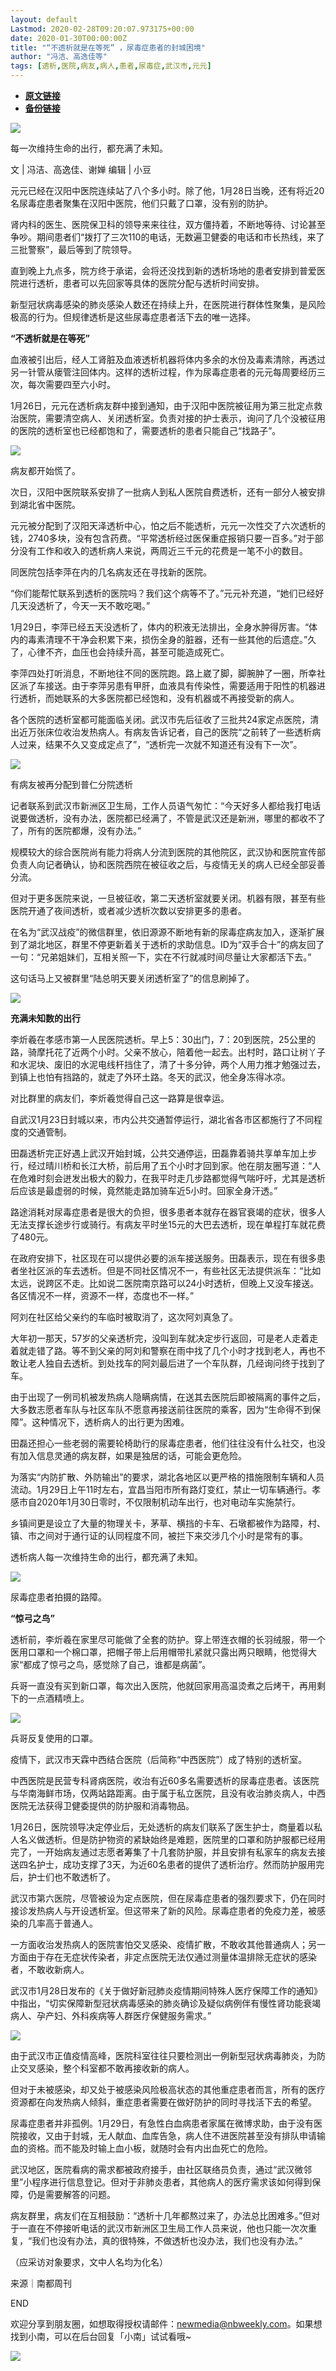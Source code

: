 ```yaml
---
layout: default
Lastmod: 2020-02-28T09:20:07.973175+00:00
date: 2020-01-30T00:00:00Z
title: "“不透析就是在等死” ，尿毒症患者的封城困境"
author: "冯洁、高逸佳等"
tags: [透析,医院,病友,病人,患者,尿毒症,武汉市,元元]
---
```


* [**原文链接**](http://mp.weixin.qq.com/s?__biz=MjE2MDI0OTk2MQ==&mid=2650878065&idx=1&sn=273d07d1e8132a8fffb218e3dc8a7921&chksm=b308ab77847f2261c944f878ba691917729b1766717fabae8642ef3476580c40522c8aad753e#rd)
* [**备份链接**](https://archive.vn/78edC)


![](/images/post/63193a5c8122b07d3477240258b57cca.jpg)

每一次维持生命的出行，都充满了未知。

文 | 冯洁、高逸佳、谢婵 编辑 | 小豆  

元元已经在汉阳中医院连续站了八个多小时。除了他，1月28日当晚，还有将近20名尿毒症患者聚集在汉阳中医院，他们只戴了口罩，没有别的防护。

肾内科的医生、医院保卫科的领导来来往往，双方僵持着，不断地等待、讨论甚至争吵。期间患者们“拨打了三次110的电话，无数遍卫健委的电话和市长热线，来了三批警察”，最后等到了院领导。

直到晚上九点多，院方终于承诺，会将还没找到新的透析场地的患者安排到普爱医院进行透析，患者可以先回家等具体的医院分配与透析时间安排。

新型冠状病毒感染的肺炎感染人数还在持续上升，在医院进行群体性聚集，是风险极高的行为。但规律透析是这些尿毒症患者活下去的唯一选择。

**“不透析就是在等死”**

血液被引出后，经人工肾脏及血液透析机器将体内多余的水份及毒素清除，再透过另一针管从瘘管注回体内。这样的透析过程，作为尿毒症患者的元元每周要经历三次，每次需要四至六小时。

1月26日，元元在透析病友群中接到通知，由于汉阳中医院被征用为第三批定点救治医院，需要清空病人、关闭透析室。负责对接的护士表示，询问了几个没被征用的医院的透析室也已经都饱和了，需要透析的患者只能自己“找路子”。

![](/images/post/b643640b94e6bb4537569a5f9cdd1e1b.jpg)

病友都开始慌了。

次日，汉阳中医院联系安排了一批病人到私人医院自费透析，还有一部分人被安排到湖北省中医院。

元元被分配到了汉阳天泽透析中心，怕之后不能透析，元元一次性交了六次透析的钱，2740多块，没有包含药费。“平常透析经过医保重症报销只要一百多。”对于部分没有工作和收入的透析病人来说，两周近三千元的花费是一笔不小的数目。

同医院包括李萍在内的几名病友还在寻找新的医院。

“你们能帮忙联系到透析的医院吗？我们这个病等不了。”元元补充道，“她们已经好几天没透析了，今天一天不敢吃喝。”

1月29日，李萍已经五天没透析了，体内的积液无法排出，全身水肿得厉害。“体内的毒素清理不干净会积累下来，损伤全身的脏器，还有一些其他的后遗症。”久了，心律不齐，血压也会持续升高，甚至可能造成死亡。

李萍四处打听消息，不断地往不同的医院跑。路上崴了脚，脚腕肿了一圈，所幸社区派了车接送。由于李萍另患有甲肝，血液具有传染性，需要适用于阳性的机器进行透析，而她联系的大多医院都已经饱和，没有机器或不再接受新的病人。

各个医院的透析室都可能面临关闭。武汉市先后征收了三批共24家定点医院，清出近万张床位收治发热病人。有病友告诉记者，自己的医院“之前转了一些透析病人过来，结果不久又变成定点了”，“透析完一次就不知道还有没有下一次”。

![](/images/post/b36e9c46a9b7ae3ae996f821c53b4c47.jpg)

有病友被再分配到普仁分院透析

记者联系到武汉市新洲区卫生局，工作人员语气匆忙：“今天好多人都给我打电话说要做透析，没有办法，医院都已经满了，不管是武汉还是新洲，哪里的都收不了了，所有的医院都爆，没有办法。”

规模较大的综合医院尚有能力将病人分流到医院的其他院区，武汉协和医院宣传部负责人向记者确认，协和医院西院在被征收之后，与疫情无关的病人已经全部妥善分流。

但对于更多医院来说，一旦被征收，第二天透析室就要关闭。机器有限，甚至有些医院开通了夜间透析，或者减少透析次数以安排更多的患者。

在名为“武汉战疫”的微信群里，依旧源源不断地有新的尿毒症病友加入，逐渐扩展到了湖北地区，群里不停更新着关于透析的求助信息。ID为“双手合十”的病友回了一句：“兄弟姐妹们，互相关照一下，实在不行就减时间尽量让大家都活下去。”

这句话马上又被群里“陆总明天要关闭透析室了”的信息刷掉了。

![](/images/post/b8d663ed28de75a9cf2d7aab4257286c.jpg)

**充满未知数的出行**

李炘羲在孝感市第一人民医院透析。早上5：30出门，7：20到医院，25公里的路，骑摩托花了近两个小时。父亲不放心，陪着他一起去。出村时，路口让树丫子和水泥块、废旧的水泥电线杆挡住了，清了十多分钟，两个人用力推才勉强过去，到镇上也怕有挡路的，就走了外环土路。冬天的武汉，他全身冻得冰凉。

对比群里的病友们，李炘羲觉得自己这一路算是很幸运。

自武汉1月23日封城以来，市内公共交通暂停运行，湖北省各市区都施行了不同程度的交通管制。

田磊透析完正好遇上武汉开始封城，公共交通停运，田磊靠着骑共享单车加上步行，经过晴川桥和长江大桥，前后用了五个小时才回到家。他在朋友圈写道：“人在危难时刻会迸发出极大的毅力，在我平时走几步路都觉得气喘吁吁，尤其是透析后应该是最虚弱的时候，竟然能走路加骑车近5小时。回家全身汗透。” 

路途消耗对尿毒症患者是很大的负担，很多患者本就存在器官衰竭的症状，很多人无法支撑长途步行或骑行。有病友平时坐15元的大巴去透析，现在单程打车就花费了480元。

在政府安排下，社区现在可以提供必要的派车接送服务。田磊表示，现在有很多患者坐社区派的车去透析。但是不同社区情况不一，有些社区无法提供派车：“比如太远，说跨区不走。比如说二医院南京路可以24小时透析，但晚上又没车接送。各区情况不一样，资源不一样，态度也不一样。”

阿刘在社区给父亲约的车临时被取消了，这次阿刘真急了。

大年初一那天，57岁的父亲透析完，没叫到车就决定步行返回，可是老人走着走着就走错了路。等不到父亲的阿刘和警察在雨中找了几个小时才找到老人，再也不敢让老人独自去透析。到处找车的阿刘最后进了一个车队群，几经询问终于找到了车。

由于出现了一例司机被发热病人隐瞒病情，在送其去医院后即被隔离的事件之后，大多数志愿者车队与社区车队不愿意再接送前往医院的乘客，因为“生命得不到保障”。这种情况下，透析病人的出行更为困难。

田磊还担心一些老弱的需要轮椅助行的尿毒症患者，他们往往没有什么社交，也没有加入信息灵通的病友群，如果是独居的话，可能会更危险。

为落实“内防扩散、外防输出”的要求，湖北各地区以更严格的措施限制车辆和人员流动。1月29日上午11时左右，宜昌当阳市所有路灯变红，禁止一切车辆通行。孝感市自2020年1月30日零时，不仅限制机动车出行，也对电动车实施禁行。

乡镇间更是设立了大量的物理关卡，茅草、横挡的卡车、石墩都被作为路障，村、镇、市之间对于通行证的认同程度不同，被拦下来交涉几个小时是常有的事。

透析病人每一次维持生命的出行，都充满了未知。

![](/images/post/bce1f89a17f64c165c8e7ecc1d136372.jpg)

尿毒症患者拍摄的路障。  

**“惊弓之鸟”**

透析前，李炘羲在家里尽可能做了全套的防护。穿上带连衣帽的长羽绒服，带一个医用口罩和一个棉口罩，把帽子带上后用帽带扎紧就只露出两只眼睛，他觉得大家“都成了惊弓之鸟，感觉除了自己，谁都是病菌”。

兵哥一直没有买到新口罩，每次出入医院，他就回家用高温烫煮之后烤干，再用剩下的一点酒精喷上。

![](/images/post/674a4bdb72e986b58aec5222b82ac104.jpg)

兵哥反复使用的口罩。  

疫情下，武汉市天霖中西结合医院（后简称“中西医院”）成了特别的透析室。

中西医院是民营专科肾病医院，收治有近60多名需要透析的尿毒症患者。该医院与华南海鲜市场，仅两站路距离。由于属于私立医院，且没有收治肺炎病人，中西医院无法获得卫健委提供的防护服和消毒物品。

1月26日，医院领导决定停业后，无处透析的病友们联系了医生护士，商量着以私人名义做透析。但是防护物资的紧缺始终是难题，医院里的口罩和防护服都已经用完了，一开始病友通过志愿者筹集了十几套防护服，并且安排有私家车的病友去接送四名护士，成功支撑了3天，为近60名患者的提供了透析治疗。然而防护服用完后，护士们也不敢透析了。

武汉市第六医院，尽管被设为定点医院，但在尿毒症患者的强烈要求下，仍在同时接诊发热病人与开设透析室。但这带来了新的风险。尿毒症患者的免疫力差，被感染的几率高于普通人。

一方面收治发热病人的医院害怕交叉感染、疫情扩散，不敢收其他普通病人；另一方面由于存在无症状传染者，非定点医院无法仅通过测量体温排除无症状的感染者，不敢收新病人。

武汉市1月28日发布的《关于做好新冠肺炎疫情期间特殊人医疗保障工作的通知》中指出，“切实保障新型冠状病毒感染的肺炎确诊及疑似病例伴有慢性肾功能衰竭病人、孕产妇、外科疾病等人群医疗保健服务需求。” 

![](/images/post/6a9d250133d9398fee4c3c5d19a50eb8.jpg)

由于武汉市正值疫情高峰，医院科室往往只要检测出一例新型冠状病毒肺炎，为防止交叉感染，整个科室都不敢再接收新的病人。

但对于未被感染，却又处于被感染风险极高状态的其他重症患者而言，所有的医疗资源都在向发热病人倾斜，重症患者需要在做好防护的同时寻找活下去的希望。

尿毒症患者并非孤例。1月29日，有急性白血病患者家属在微博求助，由于没有医院接收，又由于封城，无人献血、血库告急，病人住不进医院甚至没有排队申请输血的资格。而不能及时输上血小板，就随时会有内出血死亡的危险。

武汉地区，医院看病的需求都被政府接手，由社区联络员负责，通过“武汉微邻里”小程序进行信息登记。但对于非肺炎患者，其他病人的医疗需求该如何得到保障，仍是需要解答的问题。

病友群里，病友们在互相鼓励：“透析十几年都熬过来了，办法总比困难多。”但对于一直在不停接听电话的武汉市新洲区卫生局工作人员来说，他也只能一次次重复，“我们也没有办法，真的很特殊，不做透析也没办法，我们也没有办法。”

（应采访对象要求，文中人名均为化名）

来源｜南都周刊

END

欢迎分享到朋友圈，如想取得授权请邮件：newmedia@nbweekly.com。如果想找到小南，可以在后台回复「小南」试试看哦~    

![](/images/post/65c07f0674b4f35e19bd2841f57a06f9.jpg)

